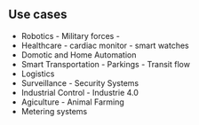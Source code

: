 
## Use cases

- Robotics - Military forces - 
- Healthcare - cardiac monitor - smart watches  
- Domotic and Home Automation
- Smart Transportation - Parkings - Transit flow
- Logistics
- Surveillance - Security Systems
- Industrial Control - Industrie 4.0
- Agiculture - Animal Farming
- Metering systems


